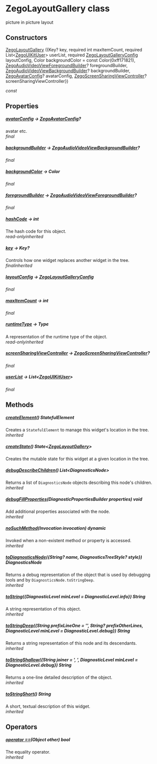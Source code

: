 


# ZegoLayoutGallery class









<p>picture in picture layout</p>




## Constructors

[ZegoLayoutGallery](../zego_uikit_prebuilt_live_audio_room/ZegoLayoutGallery/ZegoLayoutGallery.md) ({Key? key, required int maxItemCount, required List&lt;[ZegoUIKitUser](../zego_uikit_prebuilt_live_audio_room/ZegoUIKitUser-class.md)> userList, required [ZegoLayoutGalleryConfig](../zego_uikit_prebuilt_live_audio_room/ZegoLayoutGalleryConfig-class.md) layoutConfig, Color backgroundColor = const Color(0xff171821), [ZegoAudioVideoViewForegroundBuilder](../zego_uikit_prebuilt_live_audio_room/ZegoAudioVideoViewForegroundBuilder.md)? foregroundBuilder, [ZegoAudioVideoViewBackgroundBuilder](../zego_uikit_prebuilt_live_audio_room/ZegoAudioVideoViewBackgroundBuilder.md)? backgroundBuilder, [ZegoAvatarConfig](../zego_uikit_prebuilt_live_audio_room/ZegoAvatarConfig-class.md)? avatarConfig, [ZegoScreenSharingViewController](../zego_uikit_prebuilt_live_audio_room/ZegoScreenSharingViewController-class.md)? screenSharingViewController})

  _const_ 


## Properties

##### [avatarConfig](../zego_uikit_prebuilt_live_audio_room/ZegoLayoutGallery/avatarConfig.md) &#8594; [ZegoAvatarConfig](../zego_uikit_prebuilt_live_audio_room/ZegoAvatarConfig-class.md)?



avatar etc.  
_<span class="feature">final</span>_



##### [backgroundBuilder](../zego_uikit_prebuilt_live_audio_room/ZegoLayoutGallery/backgroundBuilder.md) &#8594; [ZegoAudioVideoViewBackgroundBuilder](../zego_uikit_prebuilt_live_audio_room/ZegoAudioVideoViewBackgroundBuilder.md)?



  
_<span class="feature">final</span>_



##### [backgroundColor](../zego_uikit_prebuilt_live_audio_room/ZegoLayoutGallery/backgroundColor.md) &#8594; Color



  
_<span class="feature">final</span>_



##### [foregroundBuilder](../zego_uikit_prebuilt_live_audio_room/ZegoLayoutGallery/foregroundBuilder.md) &#8594; [ZegoAudioVideoViewForegroundBuilder](../zego_uikit_prebuilt_live_audio_room/ZegoAudioVideoViewForegroundBuilder.md)?



  
_<span class="feature">final</span>_



##### [hashCode](../zego_uikit_prebuilt_live_audio_room/ZegoLayoutGallery/hashCode.md) &#8594; int



The hash code for this object.  
_<span class="feature">read-only</span><span class="feature">inherited</span>_



##### [key](../zego_uikit_prebuilt_live_audio_room/ZegoLayoutGallery/key.md) &#8594; Key?



Controls how one widget replaces another widget in the tree.  
_<span class="feature">final</span><span class="feature">inherited</span>_



##### [layoutConfig](../zego_uikit_prebuilt_live_audio_room/ZegoLayoutGallery/layoutConfig.md) &#8594; [ZegoLayoutGalleryConfig](../zego_uikit_prebuilt_live_audio_room/ZegoLayoutGalleryConfig-class.md)



  
_<span class="feature">final</span>_



##### [maxItemCount](../zego_uikit_prebuilt_live_audio_room/ZegoLayoutGallery/maxItemCount.md) &#8594; int



  
_<span class="feature">final</span>_



##### [runtimeType](../zego_uikit_prebuilt_live_audio_room/ZegoLayoutGallery/runtimeType.md) &#8594; Type



A representation of the runtime type of the object.  
_<span class="feature">read-only</span><span class="feature">inherited</span>_



##### [screenSharingViewController](../zego_uikit_prebuilt_live_audio_room/ZegoLayoutGallery/screenSharingViewController.md) &#8594; [ZegoScreenSharingViewController](../zego_uikit_prebuilt_live_audio_room/ZegoScreenSharingViewController-class.md)?



  
_<span class="feature">final</span>_



##### [userList](../zego_uikit_prebuilt_live_audio_room/ZegoLayoutGallery/userList.md) &#8594; List&lt;[ZegoUIKitUser](../zego_uikit_prebuilt_live_audio_room/ZegoUIKitUser-class.md)>



  
_<span class="feature">final</span>_





## Methods

##### [createElement](../zego_uikit_prebuilt_live_audio_room/ZegoLayoutGallery/createElement.md)() StatefulElement



Creates a <code>StatefulElement</code> to manage this widget's location in the tree.  
_<span class="feature">inherited</span>_



##### [createState](../zego_uikit_prebuilt_live_audio_room/ZegoLayoutGallery/createState.md)() State&lt;[ZegoLayoutGallery](../zego_uikit_prebuilt_live_audio_room/ZegoLayoutGallery-class.md)>



Creates the mutable state for this widget at a given location in the tree.  




##### [debugDescribeChildren](../zego_uikit_prebuilt_live_audio_room/ZegoLayoutGallery/debugDescribeChildren.md)() List&lt;DiagnosticsNode>



Returns a list of <code>DiagnosticsNode</code> objects describing this node's
children.  
_<span class="feature">inherited</span>_



##### [debugFillProperties](../zego_uikit_prebuilt_live_audio_room/ZegoLayoutGallery/debugFillProperties.md)(DiagnosticPropertiesBuilder properties) void



Add additional properties associated with the node.  
_<span class="feature">inherited</span>_



##### [noSuchMethod](../zego_uikit_prebuilt_live_audio_room/ZegoLayoutGallery/noSuchMethod.md)(Invocation invocation) dynamic



Invoked when a non-existent method or property is accessed.  
_<span class="feature">inherited</span>_



##### [toDiagnosticsNode](../zego_uikit_prebuilt_live_audio_room/ZegoLayoutGallery/toDiagnosticsNode.md)({String? name, DiagnosticsTreeStyle? style}) DiagnosticsNode



Returns a debug representation of the object that is used by debugging
tools and by <code>DiagnosticsNode.toStringDeep</code>.  
_<span class="feature">inherited</span>_



##### [toString](../zego_uikit_prebuilt_live_audio_room/ZegoLayoutGallery/toString.md)({DiagnosticLevel minLevel = DiagnosticLevel.info}) String



A string representation of this object.  
_<span class="feature">inherited</span>_



##### [toStringDeep](../zego_uikit_prebuilt_live_audio_room/ZegoLayoutGallery/toStringDeep.md)({String prefixLineOne = '', String? prefixOtherLines, DiagnosticLevel minLevel = DiagnosticLevel.debug}) String



Returns a string representation of this node and its descendants.  
_<span class="feature">inherited</span>_



##### [toStringShallow](../zego_uikit_prebuilt_live_audio_room/ZegoLayoutGallery/toStringShallow.md)({String joiner = ', ', DiagnosticLevel minLevel = DiagnosticLevel.debug}) String



Returns a one-line detailed description of the object.  
_<span class="feature">inherited</span>_



##### [toStringShort](../zego_uikit_prebuilt_live_audio_room/ZegoLayoutGallery/toStringShort.md)() String



A short, textual description of this widget.  
_<span class="feature">inherited</span>_





## Operators

##### [operator ==](../zego_uikit_prebuilt_live_audio_room/ZegoLayoutGallery/operator_equals.md)(Object other) bool



The equality operator.  
_<span class="feature">inherited</span>_















